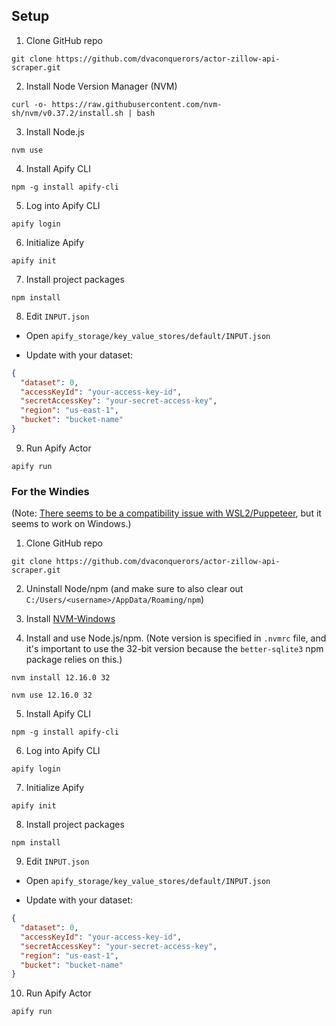 ## Setup

1) Clone GitHub repo

```shell
git clone https://github.com/dvaconquerors/actor-zillow-api-scraper.git
```

2) Install Node Version Manager (NVM)

```shell
curl -o- https://raw.githubusercontent.com/nvm-sh/nvm/v0.37.2/install.sh | bash
```

3) Install Node.js

```shell
nvm use
```

4) Install Apify CLI

```shell
npm -g install apify-cli
```

5) Log into Apify CLI

```shell
apify login
```

6) Initialize Apify

```shell
apify init
```

7) Install project packages

```shell
npm install
```

8) Edit `INPUT.json`

- Open `apify_storage/key_value_stores/default/INPUT.json`

- Update with your dataset:
```json
{
  "dataset": 0,
  "accessKeyId": "your-access-key-id",
  "secretAccessKey": "your-secret-access-key",
  "region": "us-east-1",
  "bucket": "bucket-name"
}
```

9) Run Apify Actor

```shell
apify run
```

### For the Windies
(Note: [There seems to be a compatibility issue with WSL2/Puppeteer](https://github.com/puppeteer/puppeteer/issues/5429), but it seems to work on Windows.)

1) Clone GitHub repo

```shell
git clone https://github.com/dvaconquerors/actor-zillow-api-scraper.git
```

2) Uninstall Node/npm (and make sure to also clear out `C:/Users/<username>/AppData/Roaming/npm`)

3) Install [NVM-Windows](https://github.com/coreybutler/nvm-windows)

4) Install and use Node.js/npm. (Note version is specified in `.nvmrc` file, and it's important to use the 32-bit version because the `better-sqlite3` npm package relies on this.)

```shell
nvm install 12.16.0 32
```

```shell
nvm use 12.16.0 32
```

5) Install Apify CLI

```shell
npm -g install apify-cli
```

6) Log into Apify CLI

```shell
apify login
```

7) Initialize Apify

```shell
apify init
```

8) Install project packages

```shell
npm install
```

9) Edit `INPUT.json`

- Open `apify_storage/key_value_stores/default/INPUT.json`

- Update with your dataset:
```json
{
  "dataset": 0,
  "accessKeyId": "your-access-key-id",
  "secretAccessKey": "your-secret-access-key",
  "region": "us-east-1",
  "bucket": "bucket-name"
}
```

10) Run Apify Actor

```shell
apify run
```
